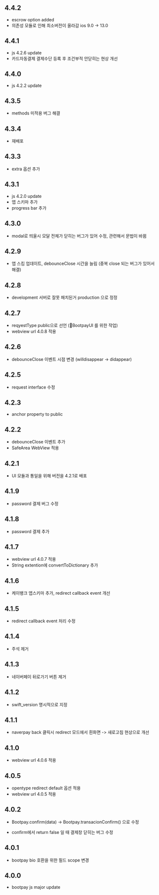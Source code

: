 ## 4.4.2
* escrow option added
* 의존성 모듈로 인해 최소버전이 올라감 ios 9.0 -> 13.0 

## 4.4.1
* js 4.2.6 update 
* 카드자동결제 결제수단 등록 후 조건부적 안닫히는 현상 개선

## 4.4.0
* js 4.2.2 update  

## 4.3.5
* methods 미적용 버그 해결 

## 4.3.4
* 재배포


## 4.3.3
* extra 옵션 추가 

## 4.3.1
* js 4.2.0 update
* 앱 스키마 추가 
* progress bar 추가   

## 4.3.0
* modal로 띄울시 모달 전체가 닫히는 버그가 있어 수정, 관련해서 문법이 바뀜  

## 4.2.9
* 앱 스킴 업데이트, debounceClose 시간을 늘림 (중복 close 되는 버그가 있어서 해결) 

## 4.2.8
* development 서버로 잘못 패치된거 production 으로 정정 

## 4.2.7
* reqyestType public으로 선언 (BootpayUI 를 위한 작업) 
* webview url 4.0.8 적용

## 4.2.6
* debounceClose 이벤트 시점 변경 (willdisappear -> didappear) 

## 4.2.5
* request interface 수정 

## 4.2.3
* anchor property to public

## 4.2.2
* debounceClose 이벤트 추가
* SafeArea WebView 적용    

## 4.2.1
* UI 모듈과 통일을 위해 버전을 4.2.1로 배포    

## 4.1.9
* password 결제 버그 수정   

## 4.1.8
* password 결제 추가  

## 4.1.7
* webview url 4.0.7 적용 
* String extention에 convertToDictionary 추가 

## 4.1.6
* 케이뱅크 앱스키마 추가, redirect callback event 개선  

## 4.1.5
* redirect callback event 처리 수정  

## 4.1.4
* 주석 제거    

## 4.1.3
* 네이버페이 뒤로가기 버튼 제거   

## 4.1.2
* swift_version 명시적으로 지정  

## 4.1.1
* naverpay back 클릭시 redirect 모드에서 흰화면 -> 새로고침 현상으로 개선 

## 4.1.0
* webview url 4.0.6 적용 

## 4.0.5

* opentype redirect default 옵션 적용
* webview url 4.0.5 적용   

## 4.0.2

* Bootpay.confirm(data) -> Bootpay.transacionConfirm() 으로 수정 

* confirm에서 return false 일 때 결제창 닫히는 버그 수정   

## 4.0.1

* bootpay bio 호환을 위한 필드 scope 변경  

## 4.0.0

* bootpay js major update 
